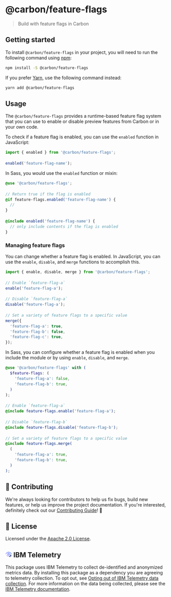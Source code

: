 # @carbon/feature-flags

> Build with feature flags in Carbon

## Getting started

To install `@carbon/feature-flags` in your project, you will need to run the
following command using [npm](https://www.npmjs.com/):

```bash
npm install -S @carbon/feature-flags
```

If you prefer [Yarn](https://yarnpkg.com/en/), use the following command
instead:

```bash
yarn add @carbon/feature-flags
```

## Usage

The `@carbon/feature-flags` provides a runtime-based feature flag system that
you can use to enable or disable preview features from Carbon or in your own
code.

To check if a feature flag is enabled, you can use the `enabled` function in
JavaScript:

```js
import { enabled } from '@carbon/feature-flags';

enabled('feature-flag-name');
```

In Sass, you would use the `enabled` function or mixin:

```scss
@use '@carbon/feature-flags';

// Return true if the flag is enabled
@if feature-flags.enabled('feature-flag-name') {
  //
}

@include enabled('feature-flag-name') {
  // only include contents if the flag is enabled
}
```

### Managing feature flags

You can change whether a feature flag is enabled. In JavaScript, you can use the
`enable`, `disable`, and `merge` functions to accomplish this.

```js
import { enable, disable, merge } from '@carbon/feature-flags';

// Enable `feature-flag-a`
enable('feature-flag-a');

// Disable `feature-flag-a`
disable('feature-flag-a');

// Set a variety of feature flags to a specific value
merge({
  'feature-flag-a': true,
  'feature-flag-b': false,
  'feature-flag-c': true,
});
```

In Sass, you can configure whether a feature flag is enabled when you include
the module or by using `enable`, `disable`, and `merge`.

```scss
@use '@carbon/feature-flags' with (
  $feature-flags: (
    'feature-flag-a': false,
    'feature-flag-b': true,
  )
);

// Enable `feature-flag-a`
@include feature-flags.enable('feature-flag-a');

// Disable `feature-flag-b`
@include feature-flags.disable('feature-flag-b');

// Set a variety of feature flags to a specific value
@include feature-flags.merge(
  (
    'feature-flag-a': true,
    'feature-flag-b': true,
  )
);
```

## 🙌 Contributing

We're always looking for contributors to help us fix bugs, build new features,
or help us improve the project documentation. If you're interested, definitely
check out our [Contributing Guide](/.github/CONTRIBUTING.md)! 👀

## 📝 License

Licensed under the [Apache 2.0 License](/LICENSE).

## <picture><source height="20" width="20" media="(prefers-color-scheme: dark)" srcset="https://raw.githubusercontent.com/ibm-telemetry/telemetry-js/main/docs/images/ibm-telemetry-dark.svg"><source height="20" width="20" media="(prefers-color-scheme: light)" srcset="https://raw.githubusercontent.com/ibm-telemetry/telemetry-js/main/docs/images/ibm-telemetry-light.svg"><img height="20" width="20" alt="IBM Telemetry" src="https://raw.githubusercontent.com/ibm-telemetry/telemetry-js/main/docs/images/ibm-telemetry-light.svg"></picture> IBM Telemetry

This package uses IBM Telemetry to collect de-identified and anonymized metrics
data. By installing this package as a dependency you are agreeing to telemetry
collection. To opt out, see
[Opting out of IBM Telemetry data collection](https://github.com/ibm-telemetry/telemetry-js/tree/main#opting-out-of-ibm-telemetry-data-collection).
For more information on the data being collected, please see the
[IBM Telemetry documentation](https://github.com/ibm-telemetry/telemetry-js/tree/main#ibm-telemetry-collection-basics).

